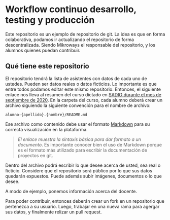 # Workflow continuo desarrollo, testing y producción

Este repositorio es un ejemplo de repositorio de git. La idea es que en forma
colaborativa, podamos ir actualizando el repositorio de forma descentralizada.
Siendo Mikroways el responsable del repositorio, y los alumnos quienes puedan
contribuir.

## Qué tiene este repositorio

El repositorio tendrá la lista de asistentes con datos de cada uno de ustedes.
Pueden ser datos reales o datos ficticios. Lo importante es que entre todos
podamos editar este mismo repositorio. Entonces, el siguiente enlace nos lleva
al resumen del curso dictado en [SADIO durante el mes de septiembre de
2020](sadio/). En la carpeta del curso, cada alumno deberá crear un archivo
siguiendo la siguiente convención para el nombre de archivo:

`alumno-{apellido}.{nombre}/README.md`

Ese archivo como contenido debe usar el formato
[Markdown](https://guides.github.com/features/mastering-markdown/) para su
correcta visualización en la plataforma.
>  _El enlace muestra la sintaxis básica para dar formato a un documento_.
> Es importante conocer bien el uso de Markdown porque es el formato más
> utilizado para escribir la documentación de proyectos en git.

Dentro del archivo podrá escribir lo que desee acerca de usted, sea real o
ficticio. Considere que el repositorio será público por lo que sus datos
quedarán expuestos.
Puede además subir imágenes, documentos o lo que desee.

A modo de ejemplo, ponemos información acerca del docente. 

Para poder contribuir, entonces deberán crear un fork en un repositorio que
pertenezca a su usuario. Luego, trabajar en una nueva rama para agergar sus
datos, y finalmente relizar un pull request.

